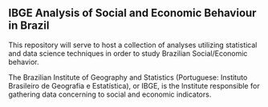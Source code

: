 ## IBGE Analysis of Social and Economic Behaviour in Brazil


This repository will serve to host a collection of analyses utilizing statistical and data science techniques in order to study Brazilian Social/Economic behavior. 


The Brazilian Institute of Geography and Statistics (Portuguese: Instituto Brasileiro de Geografia e Estatística), or IBGE, is the Institute responsible for gathering data concerning to social and economic indicators.
